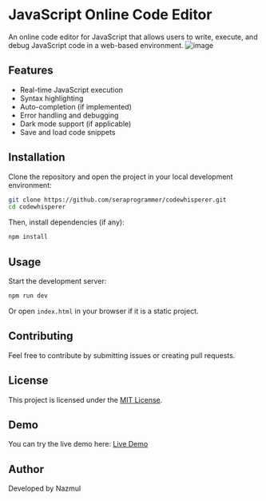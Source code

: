 # JavaScript Online Code Editor

An online code editor for JavaScript that allows users to write, execute, and debug JavaScript code in a web-based environment.
![image](https://github.com/user-attachments/assets/9330d3b4-81c7-4b7c-9e24-f84f6bd7442c)

## Features
- Real-time JavaScript execution
- Syntax highlighting
- Auto-completion (if implemented)
- Error handling and debugging
- Dark mode support (if applicable)
- Save and load code snippets

## Installation
Clone the repository and open the project in your local development environment:

```sh
git clone https://github.com/seraprogrammer/codewhisperer.git
cd codewhisperer
```

Then, install dependencies (if any):

```sh
npm install
```

## Usage
Start the development server:

```sh
npm run dev
```

Or open `index.html` in your browser if it is a static project.

## Contributing
Feel free to contribute by submitting issues or creating pull requests.

## License
This project is licensed under the [MIT License](LICENSE).

## Demo
You can try the live demo here: [Live Demo](https://codewhisperer.vercel.app/)

## Author
Developed by Nazmul

